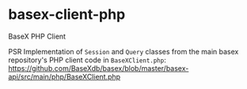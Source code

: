 # basex-client-php
BaseX PHP Client

PSR Implementation of `Session` and `Query` classes from the main basex repository's PHP client code in `BaseXClient.php`: https://github.com/BaseXdb/basex/blob/master/basex-api/src/main/php/BaseXClient.php
